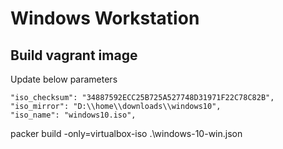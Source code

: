# Windows Workstation

## Build vagrant image 

Update below parameters

```
"iso_checksum": "34887592ECC25B725A527748D31971F22C78C82B",
"iso_mirror": "D:\\home\\downloads\\windows10",
"iso_name": "windows10.iso",
```

packer build  -only=virtualbox-iso .\windows-10-win.json
